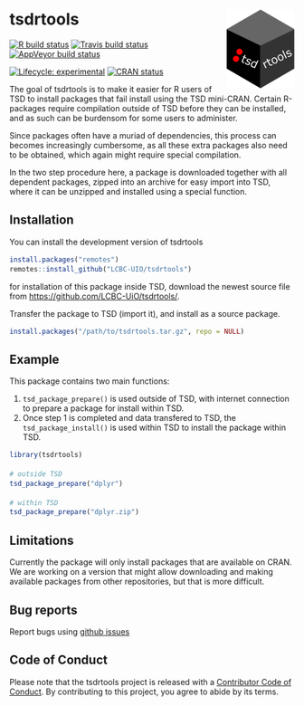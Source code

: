 
<!-- README.md is generated from README.Rmd. Please edit that file -->

# tsdrtools <img src='man/figures/logo.png' align="right" height="138.5" />

<!-- badges: start -->

[![R build
status](https://github.com/LCBC-UiO/tsdrtools/workflows/R-CMD-check/badge.svg)](https://github.com/LCBC-UiO/tsdrtools/actions)
[![Travis build
status](https://travis-ci.com/LCBC-UiO/tsdrtools.svg?branch=master)](https://travis-ci.com/LCBC-UiO/tsdrtools)
[![AppVeyor build
status](https://ci.appveyor.com/api/projects/status/github/LCBC-UiO/tsdrtools?branch=master&svg=true)](https://ci.appveyor.com/project/LCBC-UiO/tsdrtools)
<!-- [![Codecov test coverage](https://codecov.io/gh/LCBC-UiO/tsdrtools/branch/master/graph/badge.svg)](https://codecov.io/gh/LCBC-UiO/tsdrtools?branch=master) -->
[![Lifecycle:
experimental](https://img.shields.io/badge/lifecycle-experimental-orange.svg)](https://www.tidyverse.org/lifecycle/#experimental)
[![CRAN
status](https://www.r-pkg.org/badges/version/tsdrtools)](https://CRAN.R-project.org/package=tsdrtools)
<!-- badges: end -->

The goal of tsdrtools is to make it easier for R users of TSD to install
packages that fail install using the TSD mini-CRAN. Certain R-packages
require compilation outside of TSD before they can be installed, and as
such can be burdensom for some users to administer.

Since packages often have a muriad of dependencies, this process can
becomes increasingly cumbersome, as all these extra packages also need
to be obtained, which again might require special compilation.

In the two step procedure here, a package is downloaded together with
all dependent packages, zipped into an archive for easy import into TSD,
where it can be unzipped and installed using a special function.

## Installation

You can install the development version of tsdrtools

``` r
install.packages("remotes")
remotes::install_github("LCBC-UIO/tsdrtools")
```

for installation of this package inside TSD, download the newest source
file from <https://github.com/LCBC-UiO/tsdrtools/>.

Transfer the package to TSD (import it), and install as a source
package.

``` r
install.packages("/path/to/tsdrtools.tar.gz", repo = NULL)
```

## Example

This package contains two main functions:

1.  `tsd_package_prepare()` is used outside of TSD, with internet
    connection to prepare a package for install within TSD.  
2.  Once step 1 is completed and data transfered to TSD, the
    `tsd_package_install()` is used within TSD to install the package
    within TSD.

<!-- end list -->

``` r
library(tsdrtools)

# outside TSD
tsd_package_prepare("dplyr")

# within TSD
tsd_package_prepare("dplyr.zip")
```

## Limitations

Currently the package will only install packages that are available on
CRAN. We are working on a version that might allow downloading and
making available packages from other repositories, but that is more
difficult.

## Bug reports

Report bugs using [github
issues](https://github.com/LCBC-UiO/tsdrtools/issues)

## Code of Conduct

Please note that the tsdrtools project is released with a [Contributor
Code of
Conduct](https://contributor-covenant.org/version/2/0/CODE_OF_CONDUCT.html).
By contributing to this project, you agree to abide by its terms.

